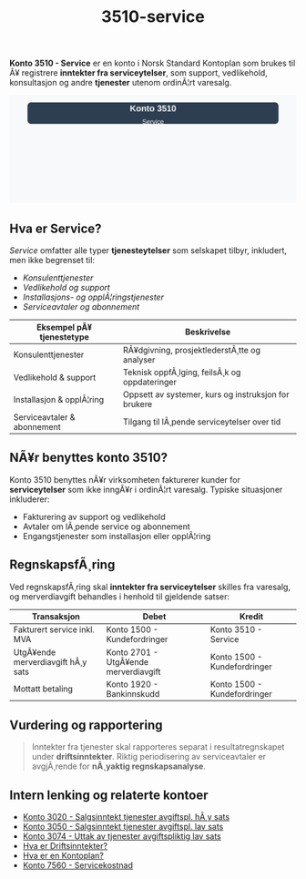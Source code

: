 ﻿---
title: "3510-service"
meta_title: "3510-service"
meta_description: "**Konto 3510 - Service** er en konto i Norsk Standard Kontoplan som brukes til Ã¥ registrere **inntekter fra serviceytelser**, som support, vedlikehold, konsult..."
slug: 3510-service
type: blog
layout: pages/single
---

**Konto 3510 - Service** er en konto i Norsk Standard Kontoplan som brukes til Ã¥ registrere **inntekter fra serviceytelser**, som support, vedlikehold, konsultasjon og andre **tjenester** utenom ordinÃ¦rt varesalg.

![Illustrasjon av konto 3510 Service](3510-service-image.svg)

## Hva er Service?

*Service* omfatter alle typer **tjenesteytelser** som selskapet tilbyr, inkludert, men ikke begrenset til:

* *Konsulenttjenester*
* *Vedlikehold og support*
* *Installasjons- og opplÃ¦ringstjenester*
* *Serviceavtaler og abonnement*

| Eksempel pÃ¥ tjenestetype     | Beskrivelse                                              |
|------------------------------|----------------------------------------------------------|
| Konsulenttjenester           | RÃ¥dgivning, prosjektlederstÃ¸tte og analyser              |
| Vedlikehold & support        | Teknisk oppfÃ¸lging, feilsÃ¸k og oppdateringer             |
| Installasjon & opplÃ¦ring     | Oppsett av systemer, kurs og instruksjon for brukere     |
| Serviceavtaler & abonnement  | Tilgang til lÃ¸pende serviceytelser over tid              |

## NÃ¥r benyttes konto 3510?

Konto 3510 benyttes nÃ¥r virksomheten fakturerer kunder for **serviceytelser** som ikke inngÃ¥r i ordinÃ¦rt varesalg. Typiske situasjoner inkluderer:

* Fakturering av support og vedlikehold
* Avtaler om lÃ¸pende service og abonnement
* Engangstjenester som installasjon eller opplÃ¦ring

## RegnskapsfÃ¸ring

Ved regnskapsfÃ¸ring skal **inntekter fra serviceytelser** skilles fra varesalg, og merverdiavgift behandles i henhold til gjeldende satser:

| Transaksjon                      | Debet                             | Kredit                         |
|----------------------------------|-----------------------------------|--------------------------------|
| Fakturert service inkl. MVA      | Konto 1500 - Kundefordringer      | Konto 3510 - Service           |
| UtgÃ¥ende merverdiavgift hÃ¸y sats | Konto 2701 - UtgÃ¥ende merverdiavgift | Konto 1500 - Kundefordringer |
| Mottatt betaling                 | Konto 1920 - Bankinnskudd         | Konto 1500 - Kundefordringer   |

## Vurdering og rapportering

> Inntekter fra tjenester skal rapporteres separat i resultatregnskapet under **driftsinntekter**. Riktig periodisering av serviceavtaler er avgjÃ¸rende for **nÃ¸yaktig regnskapsanalyse**.

## Intern lenking og relaterte kontoer

* [Konto 3020 - Salgsinntekt tjenester avgiftspl. hÃ¸y sats](/blogs/kontoplan/3020-salgsinntekt-tjenester-avgiftspl-hoy-sats "Konto 3020 - Salgsinntekt tjenester avgiftspl. hÃ¸y sats")
* [Konto 3050 - Salgsinntekt tjenester avgiftspl. lav sats](/blogs/kontoplan/3050-salgsinntekt-tjenester-avgiftspl-lav-sats "Konto 3050 - Salgsinntekt tjenester avgiftspl. lav sats")
* [Konto 3074 - Uttak av tjenester avgiftspliktig lav sats](/blogs/kontoplan/3074-uttak-av-tjenester-avgiftspliktig-lav-sats "Konto 3074 - Uttak av tjenester avgiftspliktig lav sats")
* [Hva er Driftsinntekter?](/blogs/regnskap/hva-er-driftsinntekter "Hva er Driftsinntekter? Komplett Guide til Driftsinntekter i Regnskap")
* [Hva er en Kontoplan?](/blogs/regnskap/hva-er-kontoplan "Hva er en Kontoplan? Komplett Guide til Kontoplaner i Norsk Regnskap")
* [Konto 7560 - Servicekostnad](/blogs/kontoplan/7560-servicekostnad "Konto 7560 - Servicekostnad: Definisjon, regnskapsfÃ¸ring og eksempler")
